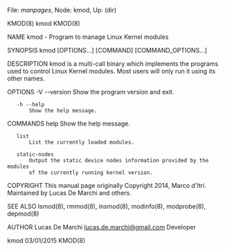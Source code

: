 File: *manpages*,  Node: kmod,  Up: (dir)

KMOD(8)                              kmod                              KMOD(8)



NAME
       kmod - Program to manage Linux Kernel modules

SYNOPSIS
       kmod [OPTIONS...] [COMMAND] [COMMAND_OPTIONS...]

DESCRIPTION
       kmod is a multi-call binary which implements the programs used to
       control Linux Kernel modules. Most users will only run it using its
       other names.

OPTIONS
       -V --version
           Show the program version and exit.

       -h --help
           Show the help message.

COMMANDS
       help
           Show the help message.

       list
           List the currently loaded modules.

       static-nodes
           Output the static device nodes information provided by the modules
           of the currently running kernel version.

COPYRIGHT
       This manual page originally Copyright 2014, Marco d'Itri. Maintained by
       Lucas De Marchi and others.

SEE ALSO
       lsmod(8), rmmod(8), insmod(8), modinfo(8), modprobe(8), depmod(8)

AUTHOR
       Lucas De Marchi <lucas.de.marchi@gmail.com>
           Developer



kmod                              03/01/2015                           KMOD(8)
